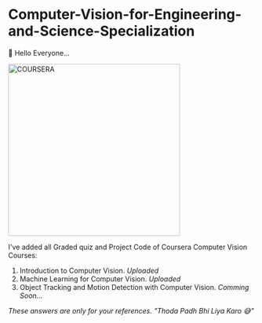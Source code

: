 <h1><b>Computer-Vision-for-Engineering-and-Science-Specialization</b></h1>
<p>👋 Hello Everyone...<p>
  <img src="https://media2.giphy.com/media/cL5jvPcoQMvbACMGT7/source.gif" alt="COURSERA" height="350">
<p>I've added all Graded quiz and Project Code of Coursera Computer Vision Courses:</p>
<ol>
  <li>Introduction to Computer Vision. <i>Uploaded</i></li>
  <li>Machine Learning for Computer Vision. <i>Uploaded</i></li>
  <li>Object Tracking and Motion Detection with Computer Vision. <i>Comming Soon...</i></li>
</ol>


<p><i>These answers are only for your references. "Thoda Padh Bhi Liya Karo 😅"</i></p>
